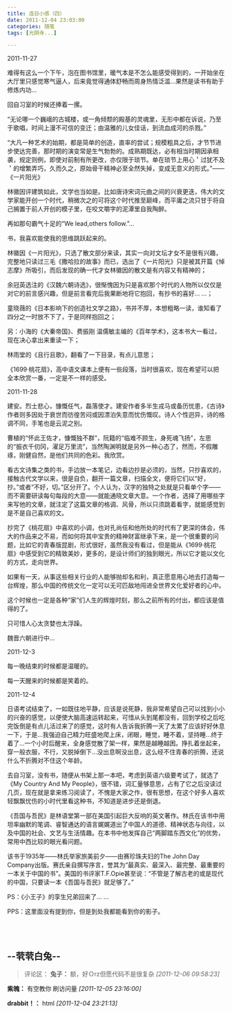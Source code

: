 ```yaml
---
title: 连日小感（四）
date: 2011-12-04 23:03:00
categories: 随笔
tags: [光阴寺...]

---
```

<a name="OLE_LINK3" target="_blank" rel="nofollow">2011-11-27</a>

难得有这么一个下午，泡在图书馆里，暖气本是不怎么能感受得到的，一开始坐在大厅里只感觉寒气逼人，后来竟觉得通体舒畅而周身热情泛滥…果然是读书有助于修炼内功…

回自习室的时候还捧着一摞。

“无论哪一个巍峨的古城楼，或一角倾颓的殿基的灵魂里，无形中都在诉说，乃至于歌唱，时间上漫不可信的变迁；由温雅的儿女佳话，到流血成河的杀戮。”

“大凡一种艺术的始期，都是简单的创造，直率的尝试；规模粗具之后，才节节进步使达完善，那时期的演变常是生气勃勃的。成熟期既达，必有相当时期因承相袭，规定则例，即使对前制有所更改，亦仅限于琐节。单在琐节上用心＇过犹不及＇的增繁弄巧，久而久之，原始骨干精神必至全然失掉，变成无意义的形式。”——《一片阳光》

林徽因评建筑如此，文学也当如是。比如唐诗宋词元曲之间的兴衰更迭，伟大的文学家能开创一个时代，稍微次之的可将这个时代推至巅峰，而平庸之流只甘于将自己搁置于前人开创的模子里，在咬文嚼字的泥潭里自我陶醉。

再如那句霸气十足的“We lead,others follow.”…

书，我喜欢能使我的思维跳跃起来的。

林徽因《一片阳光》，只选了散文部分来读，其实一向对文坛才女不是很有兴趣，完整地只读过三毛《撒哈拉的故事》而已，选出了《一片阳光》只是被其开篇《悼志摩》所吸引，而后发现的确一代才女林徽因的散文是有内容又有精神的；

余冠英选注的《汉魏六朝诗选》，很惭愧因为只是喜欢那个时代的人物所以仅仅是对它的前言感兴趣，但是前言看完后我果断地将它抱回，有抄书的喜好… …；

童晓薇的《日本影响下的创造社文学之路》，书并不厚，本想粗略一读，谁知看了四分之一时放不下了，于是同样抱回之；

另：小海的《大秦帝国》、费振刚 温儒敏主编的《百年学术》，这本书大一看过，现在决心拿出来重读一下；

林雨堂的《且行且歌》，翻看了一下目录，有点儿意思；

《1699·桃花扇》，高中语文课本上便有一些段落，当时很喜欢，现在希望可以把全本欣赏一番，一定是不一样的感受。

2011-11-28

建安。烈士悲心，慷慨任气，磊落使才。建安作者多半生戎马或备历忧患，《古诗》作者则多因处于衰世而彷徨苦闷或因漂泊失意而忧伤慨叹。诗人个性迥异，诗的格调不同，手笔也是云泥之别。

曹植的“怀此王佐才，慷慨独不群”，阮籍的“临难不顾生，身死魂飞扬”，左思的“振衣千仞冈，濯足万里流”，当然陶渊明就是另外一种心态了，然而，不假雕琢，刚健自然，是他们共同的色彩。我欣赏。

看古文诗集之类的书，手边放一本笔记，边看边抄是必须的，当然，只抄喜欢的，接触古代文学以来，很是自负，翻开一篇文章，扫描全文，便将它们以“好，抄。”或者“不好，切。”区分开了。个人认为，汉字的独特之处就是只看单个字——而不需要研读每句每段的大意——就能通晓文章大意。一个作者，选择了用哪些字来写他的文章，就注定了这篇文章的格调、风骨，所以只须跳着看字，就能感觉到是不是自己喜欢的文。

抄完了《桃花扇》中喜欢的小调，也对孔尚任和他所处的时代有了更深的体会，伟大的作品来之不易，而如何将其中宝贵的精神财富继承下来，是一个很重要的问题，比如它的青春版昆剧，形式很好，虽然我没有看过，但是能从《1699·桃花扇》中感受到它的精致美妙，更多的，是设计师们的独到眼光，所以它才能以文化的方式，走向世界。

如果有一天，从事这些相关行业的人能够抛却名和利，真正愿意用心地去打造每一台辉煌，那么中国的传统文化一定可以无可匹敌地闯进全世界文化爱好者的心中。

这个时候也一定是各种“家”们人生的辉煌时刻，那么之前所有的付出，都应该是值得的了。

只可惜人心太贪婪也太浮躁。

魏晋六朝进行中…

2011-12-3

每一晚结束的时候都是温暖的。

每一天醒来的时候都是笑着的。

2011-12-4

日语考试结束了，一如既往地平静，应该是说死静，我非常希望自己可以找到小小的兴奋的感觉，以便使大脑高速运转起来，可惜从头到尾都没有，回到学校之后吃完饭倒是有点儿活过来了的感觉，这时有人告诉我折腾一天了太累了应该好好休息一下，于是…我强迫自己精力旺盛地爬上床，闭眼，睡觉，睡不着，坚持睡…终于着了…一个小时后醒来，全身感觉散了架一样，果然是越睡越困。挣扎着坐起来，穿一般衣服，不行，又脱掉倒下…没出息啊没出息，这么经不住青春的折腾，还说什么不折腾对不住这个年龄。

去自习室，没有书，随便从书架上那一本吧，考虑到英语六级要考试了，就选了《<a name="OLE_LINK1" target="_blank" rel="nofollow">My Country And My People</a>》，很不错，词汇量够意思，占有了它之后没读过几页，现在就是拿来练习阅读了，不愧是大家之作，很有思想，在这个好多人喜欢轻飘飘忧伤的小时代里看这种书，不知道是进步还是倒退。

《吾国与吾民》是林语堂第一部在美国引起巨大反响的英文著作。林氏在该书中用坦率幽默的笔调、睿智通达的语言娓娓道出了中国人的道德、精神状态与向往，以及中国的社会、文艺与生活情趣。在本书中他发挥自己“两脚踏东西文化”的优势，常用中西比较的眼光看问题。

该书于1935年――林氏举家旅美前夕――由赛珍珠夫妇的The John Day Company出版。赛氏亲自撰写序言，誉其为“最真实、最深入、最完整、最重要的一本关于中国的书”。美国的书评家T.F.Opie甚至说：“不管是了解古老的或是现代的中国，只要读一本《吾国与吾民》就足够了。”

PS：《小王子》的孪生兄弟回来了… …

PPS：这里面没有提到你，但是到处我都能看到你的影子。

<br /><br />

--茕茕白兔--
---
>评论区：
>**兔子：** 额，好Ｏrz但愿代码不是很复杂  *[2011-12-06 09:58:23]*
>
**紫魄：** 有空教你 刷访问量  *[2011-12-05 23:16:00]*
>
**drabbit！：** html  *[2011-12-04 23:21:13]*
>
